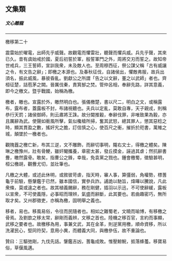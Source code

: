 

## 文集類

##### 文心雕龍

* * *

檄移第二十

震雷始於曜電，出師先乎威聲。故觀電而懼雷壯，聽聲而懼兵威。兵先乎聲，其來已久。昔有虞始戒於國，夏后初誓於軍，殷誓軍門之外，周將交刃而誓之。故知帝世戒兵，三王誓師，宣訓我衆，未及敵人也。至周穆西征，祭公謀父稱「古有威讓之令，有文告之辭」；即檄之本源也。及春秋征伐，自諸侯出，懼敵弗服，故兵出須名，振此威風，暴彼昏亂。劉獻公之所謂「告之以文辭，董之以武師」者也。齊桓征楚，詰苞茅之闕。晉厲伐秦，責箕郜之焚。管仲呂相，奉辭先路，詳其意義，即今之檄文。暨乎戰國，始稱為檄。

檄者，皦也。宣露於外，皦然明白也。張儀檄楚，書以尺二，明白之文，或稱露布，露布者，蓋露板不封，布諸視聽也。夫兵以定亂，莫敢自專，天子親戎，則稱恭行天罰；諸侯御師，則云肅將王誅。故分閫推轂，奉辭伐罪，非唯致果為毅，亦且厲辭為武。使聲如衝風所擊，氣似欃槍所掃，奮其武怒，總其罪人，懲其惡稔之時，顯其貫盈之數，搖奸宄之膽，訂信慎之心，使百尺之衝，摧折於咫書，萬雉之城，顛墜於一檄者也。

觀隗囂之檄亡新，布其三逆，文不雕飾，而辭切事明，隴右文士，得檄之體矣。陳琳之檄豫州，壯有骨鯁，雖奸閹攜養，章密太甚，發丘摸金，誣過其虐；然抗辭書釁，皦然露骨。敢矣，指曹公之鋒，幸哉，免袁黨之戮也。鍾會檄蜀，徵驗甚明，桓公檄胡，觀釁尤切，並壯筆也。

凡檄之大體，或述此休明，或敘彼苛虐，指天時，審人事，算彊弱，角權勢，標蓍龜于前驗，懸鞶鑑于已然，雖本國信，實參兵詐。譎詭以馳旨，煒曄以騰說，凡此衆條，莫或違之者也。故其植義颺辭，務在剛健，插羽以示迅，不可使辭緩，露板以宣衆，不可使義隱，必事昭而理辨，氣盛而辭斷，此其要也。若曲趣密巧，無所取才矣。又州郡徵吏，亦稱為檄，固明舉之義也。

移者，易也。移風易俗，令往而民隨者也。相如之難蜀老，文曉而喻博，有移檄之骨焉。及劉歆之移太常，辭剛而義辨，文移之首也。陸機之移百官，言約而事顯，武移之要者也。故檄移為用，事兼文武，其在金革，則逆黨用檄，順命資移，所以洗濯民心，堅同符契，意用小異，而體義大同，與檄參伍，故不重論也。

贊曰：三驅弛剛，九伐先話。鞶鑑吉凶，蓍龜成敗。惟壓鯨鯢，抵落蜂蠆。移寶易俗，草偃風邁。

* * *


